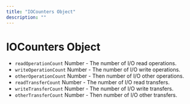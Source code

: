 ```yaml
---
title: "IOCounters Object"
description: ""
---
```


# IOCounters Object

* `readOperationCount` Number - The number of I/O read operations.
* `writeOperationCount` Number - The number of I/O write operations.
* `otherOperationCount` Number - Then number of I/O other operations.
* `readTransferCount` Number - The number of I/O read transfers.
* `writeTransferCount` Number - The number of I/O write transfers.
* `otherTransferCount` Number - Then number of I/O other transfers.
